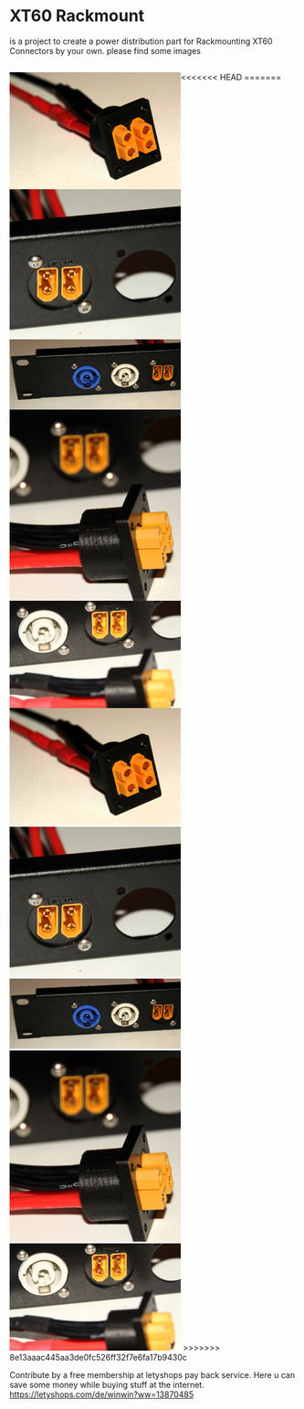 <h1>XT60 Rackmount</h1>
<p></p>is a project to create a power distribution part for Rackmounting XT60 Connectors by your own.
please find some images</p>

<h2></h2>
<<<<<<< HEAD
<img src="https://github.com/DF3MT/XT60_Rackmount/blob/master/images/(1).JPG" width="300px" style="float:left;" />
<img src="https://github.com/DF3MT/XT60_Rackmount/blob/master/images/(2).JPG" width="300px" style="float:left;"  />
<img src="https://github.com/DF3MT/XT60_Rackmount/blob/master/images/(3).JPG" width="300px" style="float:left;"  />
<img src="https://github.com/DF3MT/XT60_Rackmount/blob/master/images/(4).JPG" width="300px" style="float:left;"  />
<img src="https://github.com/DF3MT/XT60_Rackmount/blob/master/images/(5).JPG" width="300px" style="float:left;"  />
=======
<img src="https://github.com/DF3MT/XT60_Rackmount/blob/master/images/(1).JPG" width="300px" />
<img src="https://github.com/DF3MT/XT60_Rackmount/blob/master/images/(2).JPG" width="300px" />
<img src="https://github.com/DF3MT/XT60_Rackmount/blob/master/images/(3).JPG" width="300px" />
<img src="https://github.com/DF3MT/XT60_Rackmount/blob/master/images/(4).JPG" width="300px" />
<img src="https://github.com/DF3MT/XT60_Rackmount/blob/master/images/(5).JPG" width="300px" />
>>>>>>> 8e13aaac445aa3de0fc526ff32f7e6fa17b9430c


Contribute by a free membership at letyshops pay back service. Here u can save some money while buying stuff at the internet.
https://letyshops.com/de/winwin?ww=13870485

